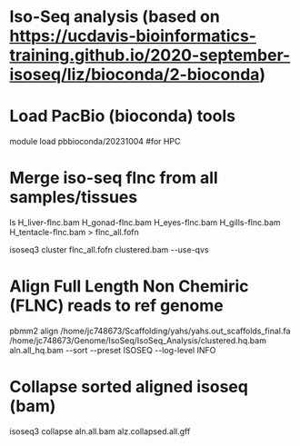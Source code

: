 # Iso-Seq analysis (based on https://ucdavis-bioinformatics-training.github.io/2020-september-isoseq/liz/bioconda/2-bioconda)

# Load PacBio (bioconda) tools

module load  pbbioconda/20231004 #for HPC

# Merge iso-seq flnc from all samples/tissues

ls H_liver-flnc.bam H_gonad-flnc.bam H_eyes-flnc.bam H_gills-flnc.bam H_tentacle-flnc.bam > flnc_all.fofn

isoseq3 cluster flnc_all.fofn clustered.bam --use-qvs

# Align Full Length Non Chemiric (FLNC) reads to ref genome
pbmm2 align /home/jc748673/Scaffolding/yahs/yahs.out_scaffolds_final.fa /home/jc748673/Genome/IsoSeq/IsoSeq_Analysis/clustered.hq.bam aln.all_hq.bam --sort  --preset ISOSEQ  --log-level INFO

# Collapse sorted aligned isoseq (bam) 
isoseq3 collapse aln.all.bam alz.collapsed.all.gff
